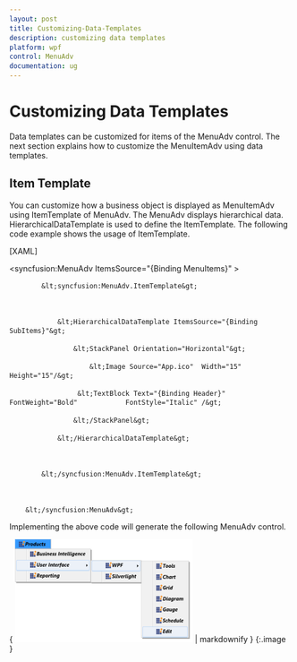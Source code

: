 ```yaml
---
layout: post
title: Customizing-Data-Templates
description: customizing data templates
platform: wpf
control: MenuAdv
documentation: ug
---
```


# Customizing Data Templates

Data templates can be customized for items of the MenuAdv control. The next section explains how to customize the MenuItemAdv using data templates.

## Item Template 

You can customize how a business object is displayed as MenuItemAdv using ItemTemplate of MenuAdv. The MenuAdv displays hierarchical data. HierarchicalDataTemplate is used to define the ItemTemplate. The following code example shows the usage of ItemTemplate.

[XAML]

&lt;syncfusion:MenuAdv ItemsSource="{Binding MenuItems}" &gt;



            &lt;syncfusion:MenuAdv.ItemTemplate&gt;



                &lt;HierarchicalDataTemplate ItemsSource="{Binding SubItems}"&gt;

                    &lt;StackPanel Orientation="Horizontal"&gt;

                        &lt;Image Source="App.ico"  Width="15" Height="15"/&gt;

                     &lt;TextBlock Text="{Binding Header}" FontWeight="Bold" 			FontStyle="Italic" /&gt;

                    &lt;/StackPanel&gt;

                &lt;/HierarchicalDataTemplate&gt;



            &lt;/syncfusion:MenuAdv.ItemTemplate&gt;



        &lt;/syncfusion:MenuAdv&gt;







Implementing the above code will generate the following MenuAdv control.

{ ![](Customizing-Data-Templates_images/Customizing-Data-Templates_img1.png) | markdownify }
{:.image }


